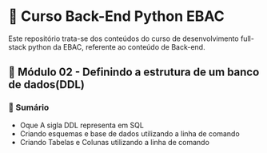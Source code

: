 # 📌 Curso Back-End Python EBAC
Este repositório trata-se dos conteúdos do curso de desenvolvimento full-stack python da EBAC, referente ao conteúdo de Back-end.

## 📝 Módulo 02 - Definindo a estrutura de um banco de dados(DDL)
### 📎 Sumário
- Oque A sigla DDL representa em SQL
- Criando esquemas e base de dados utilizando a linha de comando
- Criando Tabelas e Colunas utilizando a linha de comando